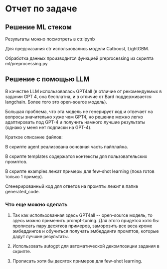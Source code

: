 # Отчет по задаче


## Решение ML стеком

Результаты можно посмотреть в ctr.ipynb

Для предсказания ctr использовались модели Catboost, LightGBM.

Обработка данных производится функцией preprocessing из скрипта ml/preprocessing.py

## Решение с помощью LLM


В качестве LLM использовалась GPT4all (в отличие от рекомендуемых в задании GPT 4, она бесплатна, 
и в отличие от Bard поддерживается langchain. Более того это open-source модель).

Большая проблема, что эта модель не генерирует код и отвечает на вопросы значительно хуже чем GPT4, 
но решение можно легко адаптировать под GPT-4 и получить намного лучшие результаты (однако у меня нет подписки на GPT-4).

Краткое описание файлов:

В скрипте agent реализована основная часть пайплайна. 

В скрипте templates содержатся контексты для пользовательских промптов.

В скрипте examples лежат примеры для few-shot learning (пока готов только 1 пример).

Сгенерированный код для ответов на промпты лежит в папке generated_code.



### Что еще можно сделать

1) Так как использованная здесь GPT4all  -- open-source модель, то здесь можно применить prompt-tuning. 
Для этого придется хотя бы прописать пару десятков примеров, заморозить все веса кроме эмбеддингов 
и обучиться получать эмбеддинги промптов, которые дадут лучшие результаты.

2) Использовать autogpt для автоматической декомпозиции задания в скрипте.

3) Прописать хотя бы десяток примеров для few-shot learning.